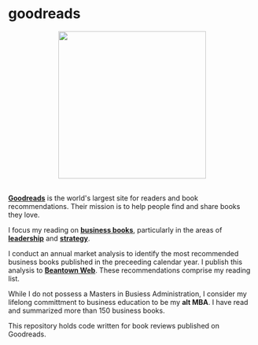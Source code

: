 # goodreads

<div id="header" align="center">
  <img src="https://upload.wikimedia.org/wikipedia/commons/thumb/1/1a/Goodreads_logo.svg/640px-Goodreads_logo.svg.png" width="300"/>
</div>

<br>

<p><a href="https://www.goodreads.com/" target="_blank"><strong>Goodreads</strong></a> is the world's largest site for readers and book recommendations. Their mission is to help people find and share books they love.</p>

<p>I focus my reading on <a href="https://www.goodreads.com/review/list/692620-gene-babon?utf8=%E2%9C%93&ref=nav_mybooks&shelf=read&sort=date_read&view=covers&title=gene-babon&per_page=100" target="_blank"><strong>business books</strong></a>, particularly in the areas of <a href="https://www.goodreads.com/review/list/692620-gene-babon?per_page=100&ref=nav_mybooks&shelf=leadership&utf8=%E2%9C%93&view=covers" target="_blank"><strong>leadership</strong></a> and <a href="https://www.goodreads.com/review/list/692620-gene-babon?per_page=100&ref=nav_mybooks&shelf=strategy&utf8=%E2%9C%93&view=covers" target="_blank"><strong>strategy</strong></a>.</p>

<p>I conduct an annual market analysis to identify the most recommended business books published in the preceeding calendar year. I publish this analysis to <a href="https://beantownweb.blogspot.com/search/label/books" target="_blank"><strong>Beantown Web</strong></a>. These recommendations comprise my reading list.</p>

<p>While I do not possess a Masters in Busiess Administration, I consider my lifelong committment to business education to be my <strong>alt MBA</strong>. I have read and summarized more than 150 business books.</p>

<p>This repository holds code written for book reviews published on Goodreads.</p>
